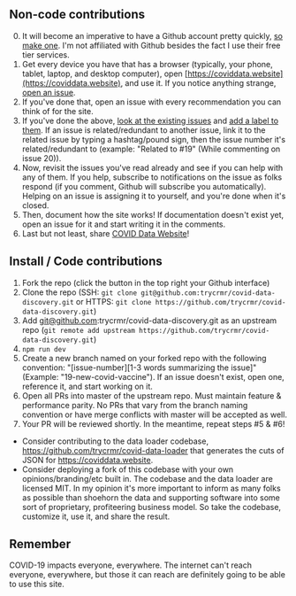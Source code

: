 ## Non-code contributions
0. It will become an imperative to have a Github account pretty quickly, [so make one](https://github.com/join). I'm not affiliated with Github besides the fact I use their free tier services.
1. Get every device you have that has a browser (typically, your phone, tablet, laptop, and desktop computer), open [https://coviddata.website](https://coviddata.website), and use it. If you notice anything strange, [open an issue](https://github.com/trycrmr/covid-data-discovery/issues).
2. If you've done that, open an issue with every recommendation you can think of for the site. 
3. If you've done the above, [look at the existing issues](https://github.com/trycrmr/covid-data-discovery/issues) and [add a label to them](https://github.com/trycrmr/covid-data-discovery/labels). If an issue is related/redundant to another issue, link it to the related issue by typing a hashtag/pound sign, then the issue number it's related/redundant to (example: "Related to #19" (While commenting on issue 20)).
4. Now, revisit the issues you've read already and see if you can help with any of them. If you help, subscribe to notifications on the issue as folks respond (if you comment, Github will subscribe you automatically). Helping on an issue is assigning it to yourself, and you're done when it's closed.
5. Then, document how the site works! If documentation doesn't exist yet, open an issue for it and start writing it in the comments. 
6. Last but not least, share [COVID Data Website](https://coviddata.website)!

## Install / Code contributions
1. Fork the repo (click the button in the top right your Github interface)
2. Clone the repo (SSH: `git clone git@github.com:trycrmr/covid-data-discovery.git` or HTTPS: `git clone https://github.com/trycrmr/covid-data-discovery.git`)
3. Add git@github.com:trycrmr/covid-data-discovery.git as an upstream repo (`git remote add upstream https://github.com/trycrmr/covid-data-discovery.git`)
4. `npm run dev`
5. Create a new branch named on your forked repo with the following convention: "[issue-number][1-3 words summarizing the issue]" (Example: "19-new-covid-vaccine"). If an issue doesn't exist, open one, reference it, and start working on it. 
6. Open all PRs into master of the upstream repo. Must maintain feature & performance parity. No PRs that vary from the branch naming convention or have merge conflicts with master will be accepted as well.
7. Your PR will be reviewed shortly. In the meantime, repeat steps #5 & #6! 

- Consider contributing to the data loader codebase, https://github.com/trycrmr/covid-data-loader that generates the cuts of JSON for https://coviddata.website.
- Consider deploying a fork of this codebase with your own opinions/branding/etc built in. The codebase and the data loader are licensed MIT. In my opinion it's more important to inform as many folks as possible than shoehorn the data and supporting software into some sort of proprietary, profiteering business model. So take the codebase, customize it, use it, and share the result.

## Remember
COVID-19 impacts everyone, everywhere. The internet can't reach everyone, everywhere, but those it can reach are definitely going to be able to use this site.